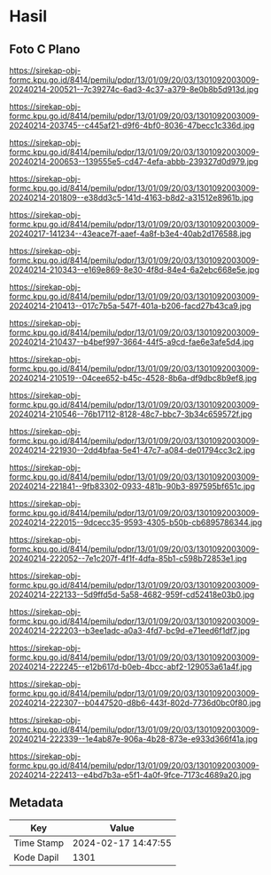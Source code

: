 # Hasil

## Foto C Plano

https://sirekap-obj-formc.kpu.go.id/8414/pemilu/pdpr/13/01/09/20/03/1301092003009-20240214-200521--7c39274c-6ad3-4c37-a379-8e0b8b5d913d.jpg

https://sirekap-obj-formc.kpu.go.id/8414/pemilu/pdpr/13/01/09/20/03/1301092003009-20240214-203745--c445af21-d9f6-4bf0-8036-47becc1c336d.jpg

https://sirekap-obj-formc.kpu.go.id/8414/pemilu/pdpr/13/01/09/20/03/1301092003009-20240214-200653--139555e5-cd47-4efa-abbb-239327d0d979.jpg

https://sirekap-obj-formc.kpu.go.id/8414/pemilu/pdpr/13/01/09/20/03/1301092003009-20240214-201809--e38dd3c5-141d-4163-b8d2-a31512e8961b.jpg

https://sirekap-obj-formc.kpu.go.id/8414/pemilu/pdpr/13/01/09/20/03/1301092003009-20240217-141234--43eace7f-aaef-4a8f-b3e4-40ab2d176588.jpg

https://sirekap-obj-formc.kpu.go.id/8414/pemilu/pdpr/13/01/09/20/03/1301092003009-20240214-210343--e169e869-8e30-4f8d-84e4-6a2ebc668e5e.jpg

https://sirekap-obj-formc.kpu.go.id/8414/pemilu/pdpr/13/01/09/20/03/1301092003009-20240214-210413--017c7b5a-547f-401a-b206-facd27b43ca9.jpg

https://sirekap-obj-formc.kpu.go.id/8414/pemilu/pdpr/13/01/09/20/03/1301092003009-20240214-210437--b4bef997-3664-44f5-a9cd-fae6e3afe5d4.jpg

https://sirekap-obj-formc.kpu.go.id/8414/pemilu/pdpr/13/01/09/20/03/1301092003009-20240214-210519--04cee652-b45c-4528-8b6a-df9dbc8b9ef8.jpg

https://sirekap-obj-formc.kpu.go.id/8414/pemilu/pdpr/13/01/09/20/03/1301092003009-20240214-210546--76b17112-8128-48c7-bbc7-3b34c659572f.jpg

https://sirekap-obj-formc.kpu.go.id/8414/pemilu/pdpr/13/01/09/20/03/1301092003009-20240214-221930--2dd4bfaa-5e41-47c7-a084-de01794cc3c2.jpg

https://sirekap-obj-formc.kpu.go.id/8414/pemilu/pdpr/13/01/09/20/03/1301092003009-20240214-221841--9fb83302-0933-481b-90b3-897595bf651c.jpg

https://sirekap-obj-formc.kpu.go.id/8414/pemilu/pdpr/13/01/09/20/03/1301092003009-20240214-222015--9dcecc35-9593-4305-b50b-cb6895786344.jpg

https://sirekap-obj-formc.kpu.go.id/8414/pemilu/pdpr/13/01/09/20/03/1301092003009-20240214-222052--7e1c207f-4f1f-4dfa-85b1-c598b72853e1.jpg

https://sirekap-obj-formc.kpu.go.id/8414/pemilu/pdpr/13/01/09/20/03/1301092003009-20240214-222133--5d9ffd5d-5a58-4682-959f-cd52418e03b0.jpg

https://sirekap-obj-formc.kpu.go.id/8414/pemilu/pdpr/13/01/09/20/03/1301092003009-20240214-222203--b3ee1adc-a0a3-4fd7-bc9d-e71eed6f1df7.jpg

https://sirekap-obj-formc.kpu.go.id/8414/pemilu/pdpr/13/01/09/20/03/1301092003009-20240214-222245--e12b617d-b0eb-4bcc-abf2-129053a61a4f.jpg

https://sirekap-obj-formc.kpu.go.id/8414/pemilu/pdpr/13/01/09/20/03/1301092003009-20240214-222307--b0447520-d8b6-443f-802d-7736d0bc0f80.jpg

https://sirekap-obj-formc.kpu.go.id/8414/pemilu/pdpr/13/01/09/20/03/1301092003009-20240214-222339--1e4ab87e-906a-4b28-873e-e933d366f41a.jpg

https://sirekap-obj-formc.kpu.go.id/8414/pemilu/pdpr/13/01/09/20/03/1301092003009-20240214-222413--e4bd7b3a-e5f1-4a0f-9fce-7173c4689a20.jpg


## Metadata

| Key        | Value               |
| ---------- | ------------------- |
| Time Stamp | 2024-02-17 14:47:55 |
| Kode Dapil | 1301                |



